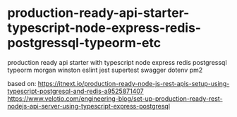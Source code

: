# production-ready-api-starter-typescript-node-express-redis-postgressql-typeorm-etc

production ready api starter with typescript node express redis postgressql typeorm morgan winston eslint jest supertest swagger dotenv pm2

based on:
https://itnext.io/production-ready-node-js-rest-apis-setup-using-typescript-postgresql-and-redis-a9525871407
https://www.velotio.com/engineering-blog/set-up-production-ready-rest-nodejs-api-server-using-typescript-express-postgresql
